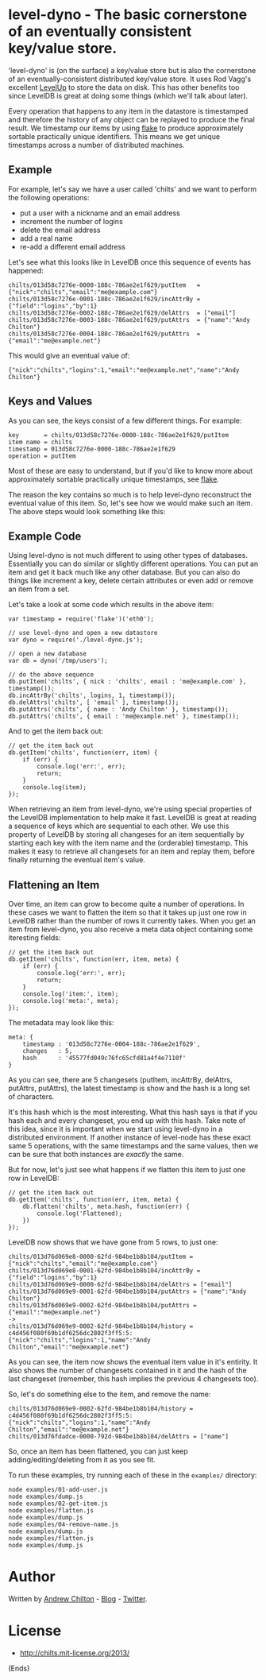 # level-dyno - The basic cornerstone of an eventually consistent key/value store. #

'level-dyno' is (on the surface) a key/value store but is also the cornerstone of an eventually-consistent distributed
key/value store. It uses Rod Vagg's excellent [LevelUp](https://npmjs.org/package/levelup) to store the data on
disk. This has other benefits too since LevelDB is great at doing some things (which we'll talk about later).

Every operation that happens to any item in the datastore is timestamped and therefore the history of any object can be
replayed to produce the final result. We timestamp our items by using [flake](https://npmjs.org/package/flake) to
produce approximately sortable practically unique identifiers. This means we get unique timestamps across a number of
distributed machines.

## Example ##

For example, let's say we have a user called 'chilts' and we want to perform the following operations:

* put a user with a nickname and an email address
* increment the number of logins
* delete the email address
* add a real name
* re-add a different email address

Let's see what this looks like in LevelDB once this sequence of events has happened:

```
chilts/013d58c7276e-0000-188c-786ae2e1f629/putItem   = {"nick":"chilts","email":"me@example.com"}
chilts/013d58c7276e-0001-188c-786ae2e1f629/incAttrBy = {"field":"logins","by":1}
chilts/013d58c7276e-0002-188c-786ae2e1f629/delAttrs  = ["email"]
chilts/013d58c7276e-0003-188c-786ae2e1f629/putAttrs  = {"name":"Andy Chilton"}
chilts/013d58c7276e-0004-188c-786ae2e1f629/putAttrs  = {"email":"me@example.net"}
```

This would give an eventual value of:

```
{"nick":"chilts","logins":1,"email":"me@example.net","name":"Andy Chilton"}
```

## Keys and Values ##

As you can see, the keys consist of a few different things. For example:

```
key       = chilts/013d58c7276e-0000-188c-786ae2e1f629/putItem
item name = chilts
timestamp = 013d58c7276e-0000-188c-786ae2e1f629
operation = putItem
```

Most of these are easy to understand, but if you'd like to know more about approximately sortable practically unique
timestamps, see [flake](https://npmjs.org/package/flake).

The reason the key contains so much is to help level-dyno reconstruct the eventual value of this item. So, let's see how we would make such an item. The above steps would look something like this:

## Example Code ##

Using level-dyno is not much different to using other types of databases. Essentially you can do similar or slightly
different operations. You can put an item and get it back much like any other database. But you can also do things like
increment a key, delete certain attributes or even add or remove an item from a set.

Let's take a look at some code which results in the above item:

```
var timestamp = require('flake')('eth0');

// use level-dyno and open a new datastore
var dyno = require('./level-dyno.js');

// open a new database
var db = dyno('/tmp/users');

// do the above sequence
db.putItem('chilts', { nick : 'chilts', email : 'me@example.com' }, timestamp());
db.incAttrBy('chilts', logins, 1, timestamp());
db.delAttrs('chilts', [ 'email' ], timestamp());
db.putAttrs('chilts', { name : 'Andy Chilton' }, timestamp());
db.putAttrs('chilts', { email : 'me@example.net' }, timestamp());
```

And to get the item back out:

```
// get the item back out
db.getItem('chilts', function(err, item) {
    if (err) {
        console.log('err:', err);
        return;
    }
    console.log(item);
});
```

When retrieving an item from level-dyno, we're using special properties of the LevelDB implementation to help make it
fast. LevelDB is great at reading a sequence of keys which are sequential to each other. We use this property of
LevelDB by storing all changeses for an item sequentially by starting each key with the item name and the (orderable)
timestamp. This makes it easy to retrieve all changesets for an item and replay them, before finally returning the
eventual item's value.

## Flattening an Item ##

Over time, an item can grow to become quite a number of operations. In these cases we want to flatten the item so that it takes up just one row in LevelDB rather than the number of rows it currently takes. When you get an item from level-dyno, you also receive a meta data object containing some iteresting fields:

```
// get the item back out
db.getItem('chilts', function(err, item, meta) {
    if (err) {
        console.log('err:', err);
        return;
    }
    console.log('item:', item);
    console.log('meta:', meta);
});
```

The metadata may look like this:

```
meta: {
    timestamp : '013d58c7276e-0004-188c-786ae2e1f629',
    changes   : 5,
    hash      : '45577fd049c76fc65cfd81a4f4e7110f'
}
```

As you can see, there are 5 changesets (putItem, incAttrBy, delAttrs, putAttrs, putAttrs), the latest timestamp is show
and the hash is a long set of characters.

It's this hash which is the most interesting. What this hash says is that if you hash each and every changeset, you end
up with this hash. Take note of this idea, since it is important when we start using level-dyno in a distributed
environment. If another instance of level-node has these exact same 5 operations, with the same timestamps and the same
values, then we can be sure that both instances are *exactly* the same.

But for now, let's just see what happens if we flatten this item to just one row in LevelDB:

```
// get the item back out
db.getItem('chilts', function(err, item, meta) {
    db.flatten('chilts', meta.hash, function(err) {
        console.log('Flattened);
    })
});
```

LevelDB now shows that we have gone from 5 rows, to just one:

```
chilts/013d76d069e8-0000-62fd-984be1b8b104/putItem = {"nick":"chilts","email":"me@example.com"}
chilts/013d76d069e8-0001-62fd-984be1b8b104/incAttrBy = {"field":"logins","by":1}
chilts/013d76d069e9-0000-62fd-984be1b8b104/delAttrs = ["email"]
chilts/013d76d069e9-0001-62fd-984be1b8b104/putAttrs = {"name":"Andy Chilton"}
chilts/013d76d069e9-0002-62fd-984be1b8b104/putAttrs = {"email":"me@example.net"}
-> 
chilts/013d76d069e9-0002-62fd-984be1b8b104/history = c4d456f080f69b1df6256dc2802f3ff5:5:{"nick":"chilts","logins":1,"name":"Andy Chilton","email":"me@example.net"}
```

As you can see, the item now shows the eventual item value in it's entirity. It also shows the number of changesets
contained in it and the hash of the last changeset (remember, this hash implies the previous 4 changesets too).

So, let's do something else to the item, and remove the name:

```
chilts/013d76d069e9-0002-62fd-984be1b8b104/history = c4d456f080f69b1df6256dc2802f3ff5:5:{"nick":"chilts","logins":1,"name":"Andy Chilton","email":"me@example.net"}
chilts/013d76fdadce-0000-792d-984be1b8b104/delAttrs = ["name"]
```

So, once an item has been flattened, you can just keep adding/editing/deleting from it as you see fit.

To run these examples, try running each of these in the ```examples/``` directory:

```
node examples/01-add-user.js
node examples/dump.js
node examples/02-get-item.js
node examples/flatten.js
node examples/dump.js
node examples/04-remove-name.js
node examples/dump.js
node examples/flatten.js
node examples/dump.js
```

# Author #

Written by [Andrew Chilton](http://chilts.org/) - [Blog](http://chilts.org/blog/) -
[Twitter](https://twitter.com/andychilton).

# License #

* http://chilts.mit-license.org/2013/

(Ends)
